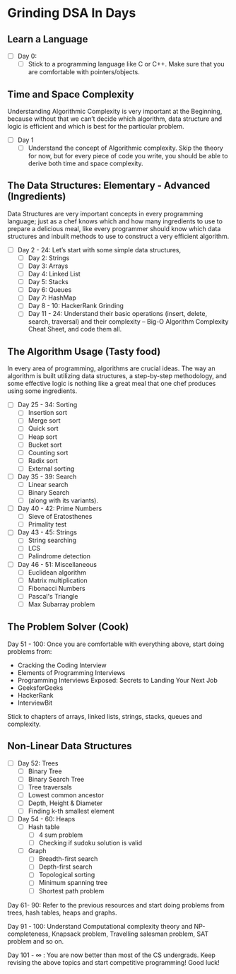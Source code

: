 # Grinding DSA In Days
## Learn a Language
* [ ] Day 0:
    * [ ] Stick to a programming language like C or C++. Make sure that you are comfortable with pointers/objects.

## Time and Space Complexity
Understanding Algorithmic Complexity is very important at the Beginning, because without that we can’t decide 
which algorithm, data structure and logic is efficient and which is best for the particular problem.
* [ ] Day 1
    * [ ] Understand the concept of Algorithmic complexity. Skip the theory for now, but for every piece of code you write, you should be able to derive both time and space complexity.
## The Data Structures: Elementary - Advanced (Ingredients)
Data Structures are very important concepts in every programming language; just as a chef knows which and how 
many ingredients to use to prepare a delicious meal, like every programmer should know which data structures and 
inbuilt methods to use to construct a very efficient algorithm.
* [ ] Day 2 - 24: Let’s start with some simple data structures,
    * [ ] Day 2: Strings
    * [ ] Day 3: Arrays
    * [ ] Day 4: Linked List
    * [ ] Day 5: Stacks
    * [ ] Day 6: Queues
    * [ ] Day 7: HashMap
    * [ ] Day 8 - 10: HackerRank Grinding
    * [ ] Day 11 - 24: Understand their basic operations (insert, delete, search, traversal) and their complexity – Big-O Algorithm 
Complexity Cheat Sheet, and code them all.

## The Algorithm Usage (Tasty food)
In every area of programming, algorithms are crucial ideas. The way an algorithm is built utilizing data structures, 
a step-by-step methodology, and some effective logic is nothing like a great meal that one chef produces using 
some ingredients.

* [ ] Day 25 - 34: Sorting
    * [ ] Insertion sort
    * [ ] Merge sort
    * [ ] Quick sort
    * [ ] Heap sort
    * [ ] Bucket sort
    * [ ] Counting sort
    * [ ] Radix sort
    * [ ] External sorting
* [ ] Day 35 - 39: Search
  * [ ] Linear search
  * [ ] Binary Search 
  * [ ] (along with its variants).
* [ ] Day 40 - 42: Prime Numbers
  * [ ] Sieve of Eratosthenes
  * [ ] Primality test
* [ ] Day 43 - 45: Strings
  * [ ] String searching
  * [ ] LCS
  * [ ] Palindrome detection
* [ ] Day 46 - 51: Miscellaneous
  * [ ] Euclidean algorithm
  * [ ] Matrix multiplication
  * [ ] Fibonacci Numbers
  * [ ] Pascal's Triangle
  * [ ] Max Subarray problem

## The Problem Solver (Cook)
Day 51 - 100: Once you are comfortable with everything above, start doing problems from:
- Cracking the Coding Interview
- Elements of Programming Interviews
- Programming Interviews Exposed: Secrets to Landing Your Next Job
- GeeksforGeeks
- HackerRank
- InterviewBit

Stick to chapters of arrays, linked lists, strings, stacks, queues and complexity.

## Non-Linear Data Structures
* [ ] Day 52: Trees
  * [ ] Binary Tree
  * [ ] Binary Search Tree
  * [ ] Tree traversals
  * [ ] Lowest common ancestor
  * [ ] Depth, Height & Diameter
  * [ ] Finding k-th smallest element
* [ ] Day 54 - 60: Heaps
  * [ ] Hash table 
    * [ ] 4 sum problem
    * [ ] Checking if sudoku solution is valid
  * [ ] Graph
    * [ ] Breadth-first search
    * [ ] Depth-first search
    * [ ] Topological sorting
    * [ ] Minimum spanning tree
    * [ ] Shortest path problem

Day 61- 90: Refer to the previous resources and start doing problems from trees, hash tables, heaps and graphs.

Day 91 - 100: Understand Computational complexity theory and NP-completeness, Knapsack problem, Travelling salesman problem, SAT problem and so on.

Day 101 -  ∞ : You are now better than most of the CS undergrads. Keep revising the above topics and start competitive programming! Good luck!